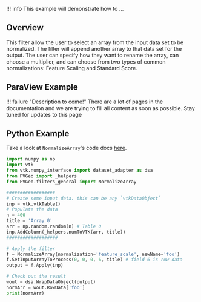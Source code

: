 !!! info
    This example will demonstrate how to ...

## Overview

This filter allow the user to select an array from the input data set to be normalized. The filter will append another array to that data set for the output. The user can specify how they want to rename the array, can choose a multiplier, and can choose from two types of common normalizations: Feature Scaling and Standard Score.

## ParaView Example

!!! failure "Description to come!"
    There are a lot of pages in the documentation and we are trying to fill all content as soon as possible. Stay tuned for updates to this page


<!--- TODO --->

## Python Example

Take a look at `NormalizeArray`'s code docs [here](http://docs.pvgeo.org/en/latest/suites/General-Filters.html#PVGeo.filters_general.NormalizeArray).

```py
import numpy as np
import vtk
from vtk.numpy_interface import dataset_adapter as dsa
from PVGeo import _helpers
from PVGeo.filters_general import NormalizeArray

##################
# Create some input data. this can be any `vtkDataObject`
inp = vtk.vtkTable()
# Populate the data
n = 400
title = 'Array 0'
arr = np.random.random(n) # Table 0
inp.AddColumn(_helpers.numToVTK(arr, title))
###################

# Apply the filter
f = NormalizeArray(normalization='feature_scale', newName='foo')
f.SetInputArrayToProcess(0, 0, 0, 6, title) # field 6 is row data
output = f.Apply(inp)

# Check out the result
wout = dsa.WrapDataObject(output)
normArr = wout.RowData['foo']
print(normArr)
```
